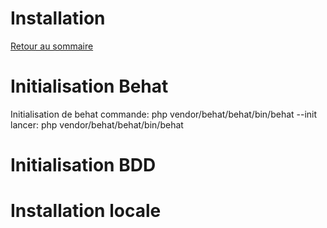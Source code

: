 # Installation

[Retour au sommaire](index.md)

# Initialisation Behat
Initialisation de behat
commande: php vendor/behat/behat/bin/behat --init
lancer: php vendor/behat/behat/bin/behat

# Initialisation BDD

# Installation locale
